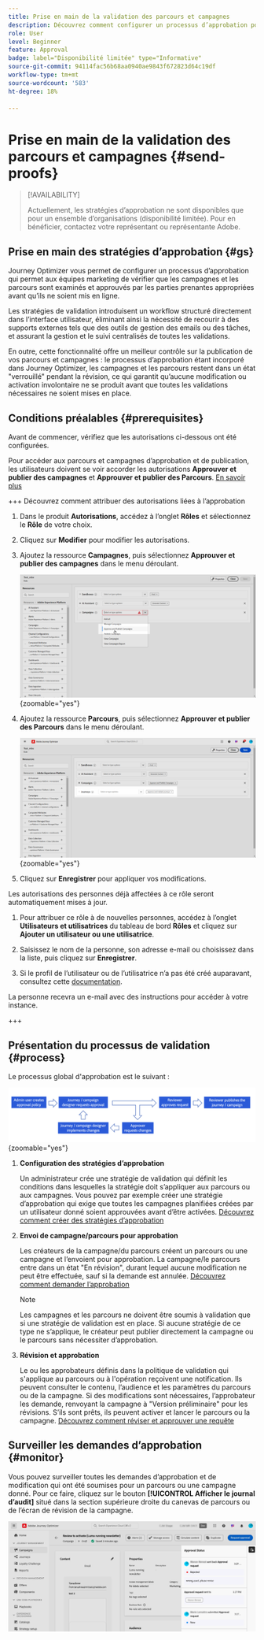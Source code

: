 ```yaml
---
title: Prise en main de la validation des parcours et campagnes
description: Découvrez comment configurer un processus d’approbation pour vos parcours et campagnes.
role: User
level: Beginner
feature: Approval
badge: label="Disponibilité limitée" type="Informative"
source-git-commit: 94114fac56b68aa0940ae9843f672823d64c19df
workflow-type: tm+mt
source-wordcount: '583'
ht-degree: 18%

---
```



# Prise en main de la validation des parcours et campagnes {#send-proofs}

>[!AVAILABILITY]
>
> Actuellement, les stratégies d’approbation ne sont disponibles que pour un ensemble d’organisations (disponibilité limitée). Pour en bénéficier, contactez votre représentant ou représentante Adobe.

## Prise en main des stratégies d’approbation {#gs}

Journey Optimizer vous permet de configurer un processus d’approbation qui permet aux équipes marketing de vérifier que les campagnes et les parcours sont examinés et approuvés par les parties prenantes appropriées avant qu’ils ne soient mis en ligne.

Les stratégies de validation introduisent un workflow structuré directement dans l’interface utilisateur, éliminant ainsi la nécessité de recourir à des supports externes tels que des outils de gestion des emails ou des tâches, et assurant la gestion et le suivi centralisés de toutes les validations.

En outre, cette fonctionnalité offre un meilleur contrôle sur la publication de vos parcours et campagnes : le processus d’approbation étant incorporé dans Journey Optimizer, les campagnes et les parcours restent dans un état &quot;verrouillé&quot; pendant la révision, ce qui garantit qu’aucune modification ou activation involontaire ne se produit avant que toutes les validations nécessaires ne soient mises en place.

## Conditions préalables {#prerequisites}

Avant de commencer, vérifiez que les autorisations ci-dessous ont été configurées.

Pour accéder aux parcours et campagnes d’approbation et de publication, les utilisateurs doivent se voir accorder les autorisations **Approuver et publier des campagnes** et **Approuver et publier des Parcours**. [En savoir plus](../administration/permissions.md)

+++  Découvrez comment attribuer des autorisations liées à l’approbation

1. Dans le produit **Autorisations**, accédez à l’onglet **Rôles** et sélectionnez le **Rôle** de votre choix.

1. Cliquez sur **Modifier** pour modifier les autorisations.

1. Ajoutez la ressource **Campagnes**, puis sélectionnez **Approuver et publier des campagnes** dans le menu déroulant.

   ![](assets/permissions_approval.png){zoomable="yes"}

1. Ajoutez la ressource **Parcours**, puis sélectionnez **Approuver et publier des Parcours** dans le menu déroulant.

   ![](assets/permissions_approval_2.png){zoomable="yes"}

1. Cliquez sur **Enregistrer** pour appliquer vos modifications.

Les autorisations des personnes déjà affectées à ce rôle seront automatiquement mises à jour.

1. Pour attribuer ce rôle à de nouvelles personnes, accédez à l’onglet **Utilisateurs et utilisatrices** du tableau de bord **Rôles** et cliquez sur **Ajouter un utilisateur ou une utilisatrice**.

1. Saisissez le nom de la personne, son adresse e-mail ou choisissez dans la liste, puis cliquez sur **Enregistrer**.

1. Si le profil de l’utilisateur ou de l’utilisatrice n’a pas été créé auparavant, consultez cette [documentation](https://experienceleague.adobe.com/fr/docs/experience-platform/access-control/abac/permissions-ui/users).

La personne recevra un e-mail avec des instructions pour accéder à votre instance.

+++

## Présentation du processus de validation {#process}

Le processus global d&#39;approbation est le suivant :

![](assets/approval-process.png){zoomable="yes"}

1. **Configuration des stratégies d’approbation**

   Un administrateur crée une stratégie de validation qui définit les conditions dans lesquelles la stratégie doit s’appliquer aux parcours ou aux campagnes. Vous pouvez par exemple créer une stratégie d’approbation qui exige que toutes les campagnes planifiées créées par un utilisateur donné soient approuvées avant d’être activées. [Découvrez comment créer des stratégies d’approbation](approval-policies.md)

1. **Envoi de campagne/parcours pour approbation**

   Les créateurs de la campagne/du parcours créent un parcours ou une campagne et l’envoient pour approbation. La campagne/le parcours entre dans un état &quot;En révision&quot;, durant lequel aucune modification ne peut être effectuée, sauf si la demande est annulée. [Découvrez comment demander l’approbation](request-approval.md)

   >[!NOTE]
   >
   >Les campagnes et les parcours ne doivent être soumis à validation que si une stratégie de validation est en place. Si aucune stratégie de ce type ne s’applique, le créateur peut publier directement la campagne ou le parcours sans nécessiter d’approbation.

1. **Révision et approbation**

   Le ou les approbateurs définis dans la politique de validation qui s&#39;applique au parcours ou à l&#39;opération reçoivent une notification. Ils peuvent consulter le contenu, l’audience et les paramètres du parcours ou de la campagne. Si des modifications sont nécessaires, l’approbateur les demande, renvoyant la campagne à &quot;Version préliminaire&quot; pour les révisions. S’ils sont prêts, ils peuvent activer et lancer le parcours ou la campagne. [Découvrez comment réviser et approuver une requête](review-approve-request.md)

## Surveiller les demandes d’approbation {#monitor}

Vous pouvez surveiller toutes les demandes d’approbation et de modification qui ont été soumises pour un parcours ou une campagne donné. Pour ce faire, cliquez sur le bouton **[!UICONTROL Afficher le journal d’audit]** situé dans la section supérieure droite du canevas de parcours ou de l’écran de révision de la campagne.

![](assets/monitor-requests.png)
